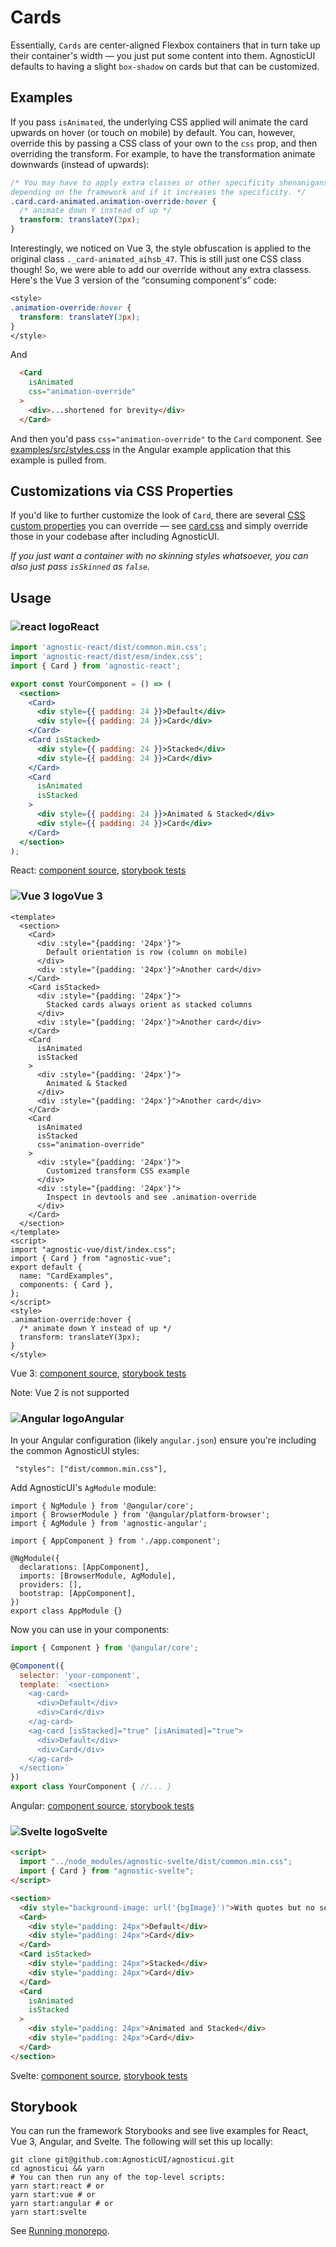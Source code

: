 # Cards

Essentially, `Cards` are center-aligned Flexbox containers that in turn take up their container's width — you just put some content into them. AgnosticUI defaults to having a slight `box-shadow` on cards but that can be customized.

<div class="mbs24"></div>

## Examples

<div class="mbe24"></div>

<CardExamples />

<div class="mbe32"></div>

If you pass `isAnimated`, the underlying CSS applied will animate the card upwards on hover (or touch on mobile) by default. You can, however, override this by passing a CSS class of your own to the `css` prop, and then overriding the transform. For example, to have the transformation animate downwards (instead of upwards):

```css
/* You may have to apply extra classes or other specificity shenanigans
depending on the framework and if it increases the specificity. */
.card.card-animated.animation-override:hover {
  /* animate down Y instead of up */
  transform: translateY(3px);
}
```

Interestingly, we noticed on Vue 3, the style obfuscation is applied to the original class `._card-animated_aihsb_47`. This is still just one CSS class though! So, we were able to add our override without any extra classess. Here's the Vue 3 version of the &ldquo;consuming component's&rdquo; code:

```css
<style>
.animation-override:hover {
  transform: translateY(3px);
}
</style>
```

And

```html
  <Card
    isAnimated
    css="animation-override"
  >
    <div>...shortened for brevity</div>
  </Card>
```

And then you'd pass `css="animation-override"` to the `Card` component. See [examples/src/styles.css](agnostic-angular/apps/examples/src/styles.css) in the Angular example application that this example is pulled from.

## Customizations via CSS Properties

If you'd like to further customize the look of `Card`, there are several [CSS custom properties](https://developer.mozilla.org/en-US/docs/Web/CSS/Using_CSS_custom_properties) you can override — see [card.css](https://github.com/AgnosticUI/agnosticui/blob/master/agnostic-css/src/components/card/card.css) and simply override those in your codebase after including AgnosticUI.

<div class="mbs24"></div>

_If you just want a container with no skinning styles whatsoever, you can also just pass `isSkinned` as `false`._

<div class="mbe24"></div>

<script>
import CardExamples from '../../components/CardExamples.vue'
import { Alert } from "agnostic-vue";

export default {
  components: { Alert, CardExamples }
}
</script>



## Usage

<div class="flex">
  <h3 id="react" tabindex="-1">
    <img src="/images/React-icon.svg" alt="react logo">React
  </h3>
</div>

```jsx
import 'agnostic-react/dist/common.min.css';
import 'agnostic-react/dist/esm/index.css';
import { Card } from 'agnostic-react';

export const YourComponent = () => (
  <section>
    <Card>
      <div style={{ padding: 24 }}>Default</div>
      <div style={{ padding: 24 }}>Card</div>
    </Card>
    <Card isStacked>
      <div style={{ padding: 24 }}>Stacked</div>
      <div style={{ padding: 24 }}>Card</div>
    </Card>
    <Card
      isAnimated
      isStacked
    >
      <div style={{ padding: 24 }}>Animated & Stacked</div>
      <div style={{ padding: 24 }}>Card</div>
    </Card>
  </section>
);
```

React: [component source](https://github.com/AgnosticUI/agnosticui/blob/master/agnostic-react/src/Card.tsx), [storybook tests](https://github.com/AgnosticUI/agnosticui/blob/master/agnostic-react/src/stories/Card.stories.tsx)

<div class="mbe32"></div>

<div class="flex">
  <h3 id="vue-3" tabindex="-1">
    <img src="/images/Vue-icon.svg" alt="Vue 3 logo">Vue 3
  </h3>
</div>

```vue
<template>
  <section>
    <Card>
      <div :style="{padding: '24px'}">
        Default orientation is row (column on mobile)
      </div>
      <div :style="{padding: '24px'}">Another card</div>
    </Card>
    <Card isStacked>
      <div :style="{padding: '24px'}">
        Stacked cards always orient as stacked columns
      </div>
      <div :style="{padding: '24px'}">Another card</div>
    </Card>
    <Card
      isAnimated
      isStacked
    >
      <div :style="{padding: '24px'}">
        Animated & Stacked
      </div>
      <div :style="{padding: '24px'}">Another card</div>
    </Card>
    <Card
      isAnimated
      isStacked
      css="animation-override"
    >
      <div :style="{padding: '24px'}">
        Customized transform CSS example
      </div>
      <div :style="{padding: '24px'}">
        Inspect in devtools and see .animation-override
      </div>
    </Card>
  </section>
</template>
<script>
import "agnostic-vue/dist/index.css";
import { Card } from "agnostic-vue";
export default {
  name: "CardExamples",
  components: { Card },
};
</script>
<style>
.animation-override:hover {
  /* animate down Y instead of up */
  transform: translateY(3px);
}
</style>
```


Vue 3: [component source](https://github.com/AgnosticUI/agnosticui/blob/master/agnostic-vue/src/components/Card.vue), [storybook tests](https://github.com/AgnosticUI/agnosticui/blob/master/agnostic-vue/src/stories/Card.stories.js)


<div class="mbe24"></div>

<Alert type="warning">Note: Vue 2 is not supported</Alert>

<div class="mbe32"></div>

<div class="flex">
  <h3 id="angular" tabindex="-1">
    <img src="/images/Angular-icon.svg" alt="Angular logo">Angular
  </h3>
</div>

In your Angular configuration (likely `angular.json`) ensure you're including
the common AgnosticUI styles:

<div class="mbe16"></div>

` "styles": ["dist/common.min.css"],`

<div class="mbe24"></div>

Add AgnosticUI's `AgModule` module:

```js{3,9}
import { NgModule } from '@angular/core';
import { BrowserModule } from '@angular/platform-browser';
import { AgModule } from 'agnostic-angular';

import { AppComponent } from './app.component';

@NgModule({
  declarations: [AppComponent],
  imports: [BrowserModule, AgModule],
  providers: [],
  bootstrap: [AppComponent],
})
export class AppModule {}
```

Now you can use in your components:

```js
import { Component } from '@angular/core';

@Component({
  selector: 'your-component',
  template: `<section>
    <ag-card>
      <div>Default</div>
      <div>Card</div>
    </ag-card>
    <ag-card [isStacked]="true" [isAnimated]="true">
      <div>Default</div>
      <div>Card</div>
    </ag-card>
  </section>`
})
export class YourComponent { //... }
```
Angular: [component source](https://github.com/AgnosticUI/agnosticui/blob/master/agnostic-angular/libs/ag/src/lib/card.component.ts), [storybook tests](https://github.com/AgnosticUI/agnosticui/blob/master/agnostic-angular/libs/ag/src/lib/card.component.stories.ts)

<div class="mbe32"></div>

<div class="flex">
  <h3 id="svelte" tabindex="-1">
    <img src="/images/Svelte-icon.svg" alt="Svelte logo">Svelte
  </h3>
</div>

```html
<script>
  import "../node_modules/agnostic-svelte/dist/common.min.css";
  import { Card } from "agnostic-svelte";
</script>

<section>
  <div style="background-image: url('{bgImage}')">With quotes but no semi. Work!</div>
  <Card>
    <div style="padding: 24px">Default</div>
    <div style="padding: 24px">Card</div>
  </Card>
  <Card isStacked>
    <div style="padding: 24px">Stacked</div>
    <div style="padding: 24px">Card</div>
  </Card>
  <Card
    isAnimated
    isStacked
  >
    <div style="padding: 24px">Animated and Stacked</div>
    <div style="padding: 24px">Card</div>
  </Card>
</section>
```

Svelte: [component source](https://github.com/AgnosticUI/agnosticui/blob/master/agnostic-svelte/src/stories/Card.svelte), [storybook tests](https://github.com/AgnosticUI/agnosticui/blob/master/agnostic-svelte/src/stories/Card.stories.js)

## Storybook

You can run the framework Storybooks and see live examples for React, Vue 3, Angular, and Svelte. The following will set this up locally:

```shell
git clone git@github.com:AgnosticUI/agnosticui.git
cd agnosticui && yarn
# You can then run any of the top-level scripts:
yarn start:react # or
yarn start:vue # or
yarn start:angular # or
yarn start:svelte
```

See [Running monorepo](https://github.com/AgnosticUI/agnosticui/blob/master/CONTRIBUTING.md#running-monorepo).
